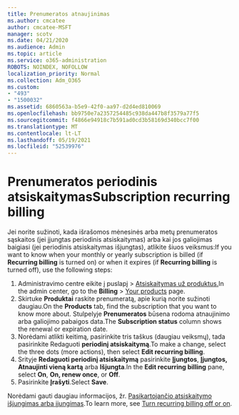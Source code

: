```yaml
---
title: Prenumeratos atnaujinimas
ms.author: cmcatee
author: cmcatee-MSFT
manager: scotv
ms.date: 04/21/2020
ms.audience: Admin
ms.topic: article
ms.service: o365-administration
ROBOTS: NOINDEX, NOFOLLOW
localization_priority: Normal
ms.collection: Adm_O365
ms.custom:
- "493"
- "1500032"
ms.assetid: 6860563a-b5e9-42f0-aa97-d2d4ed810069
ms.openlocfilehash: bb9750e7a2357254485c938da447b8f3579a77f5
ms.sourcegitcommit: f4866e94918c7b591ad0cd3b58169d340bcc7f00
ms.translationtype: MT
ms.contentlocale: lt-LT
ms.lasthandoff: 05/19/2021
ms.locfileid: "52539976"
---
```

# <a name="subscription-recurring-billing"></a><span data-ttu-id="d7cc4-102">Prenumeratos periodinis atsiskaitymas</span><span class="sxs-lookup"><span data-stu-id="d7cc4-102">Subscription recurring billing</span></span>

<span data-ttu-id="d7cc4-103">Jei norite sužinoti, kada išrašomos mėnesinės  arba metų prenumeratos sąskaitos (jei įjungtas  periodinis atsiskaitymas) arba kai jos galiojimas baigiasi (jei periodinis atsiskaitymas išjungtas), atlikite šiuos veiksmus:</span><span class="sxs-lookup"><span data-stu-id="d7cc4-103">If you want to know when your monthly or yearly subscription is billed (if **Recurring billing** is turned on) or when it expires (if **Recurring billing** is turned off), use the following steps:</span></span>
  
1. <span data-ttu-id="d7cc4-104">Administravimo centre eikite į  puslapį \> [Atsiskaitymas už produktus.](https://go.microsoft.com/fwlink/p/?linkid=842054)</span><span class="sxs-lookup"><span data-stu-id="d7cc4-104">In the admin center, go to the **Billing** \> [Your products](https://go.microsoft.com/fwlink/p/?linkid=842054) page.</span></span>
2. <span data-ttu-id="d7cc4-105">Skirtuke **Produktai** raskite prenumeratą, apie kurią norite sužinoti daugiau.</span><span class="sxs-lookup"><span data-stu-id="d7cc4-105">On the **Products** tab, find the subscription that you want to know more about.</span></span> <span data-ttu-id="d7cc4-106">Stulpelyje **Prenumeratos** būsena rodoma atnaujinimo arba galiojimo pabaigos data.</span><span class="sxs-lookup"><span data-stu-id="d7cc4-106">The **Subscription status** column shows the renewal or expiration date.</span></span>
3. <span data-ttu-id="d7cc4-107">Norėdami atlikti keitimą, pasirinkite tris taškus (daugiau veiksmų), tada pasirinkite Redaguoti **periodinį atsiskaitymą**.</span><span class="sxs-lookup"><span data-stu-id="d7cc4-107">To make a change, select the three dots (more actions), then select **Edit recurring billing**.</span></span>
4. <span data-ttu-id="d7cc4-108">Srityje **Redaguoti periodinį atsiskaitymą** pasirinkite **Įjungtos**, **Įjungtos, Atnaujinti vieną kartą** arba **Išjungta**.</span><span class="sxs-lookup"><span data-stu-id="d7cc4-108">In the **Edit recurring billing** pane, select **On**, **On, renew once**, or **Off**.</span></span>
5. <span data-ttu-id="d7cc4-109">Pasirinkite **Įrašyti**.</span><span class="sxs-lookup"><span data-stu-id="d7cc4-109">Select **Save**.</span></span>

<span data-ttu-id="d7cc4-110">Norėdami gauti daugiau informacijos, žr. [Pasikartojančio atsiskaitymo išjungimas arba įjungimas](/microsoft-365/commerce/subscriptions/renew-your-subscription).</span><span class="sxs-lookup"><span data-stu-id="d7cc4-110">To learn more, see [Turn recurring billing off or on](/microsoft-365/commerce/subscriptions/renew-your-subscription).</span></span>